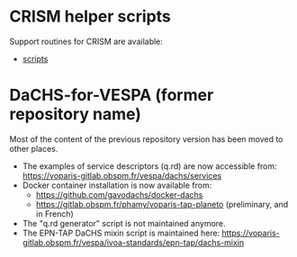 # CRISM helper scripts

Support routines for CRISM are available:
  - [scripts](scripts)
 
# DaCHS-for-VESPA (former repository name)

Most of the content of the previous repository version has been moved to other places. 

- The examples of service descriptors (q.rd) are now accessible from: https://voparis-gitlab.obspm.fr/vespa/dachs/services 
- Docker container installation is now available from: 
  -  https://github.com/gavodachs/docker-dachs
  -  https://gitlab.obspm.fr/phamy/voparis-tap-planeto (preliminary, and in French)
- The "q.rd generator" script is not maintained anymore. 
- The EPN-TAP DaCHS mixin script is maintained here: https://voparis-gitlab.obspm.fr/vespa/ivoa-standards/epn-tap/dachs-mixin


